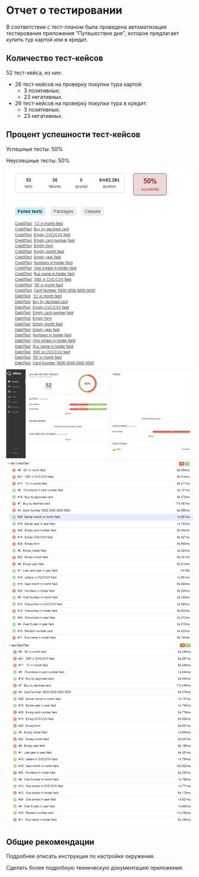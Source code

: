# Отчет о тестировании

В соответствии с тест-планом была проведена автоматизация тестирования приложения "Путешествие дня", которое предлагает купить тур картой или в кредит.

## Количество тест-кейсов 
 52 тест-кейса, из них:

* 26 тест-кейсов на проверку покупки тура картой:
    - 3 позитивных;
    - 23 негативных.
* 26 тест-кейсов на проверку покупки тура в кредит:
    - 3 позитивных;
    - 23 негативных.

## Процент успешности тест-кейсов

Успешные тесты: 50%

Неуспешные тесты: 50%

![](../pic/4.png)
![](../pic/1.png)
![](../pic/2.png)
![](../pic/3.png)

## Общие рекомендации

Подробнее описать инструкции по настройке окружения.

Сделать более подробную техническую документацию приложения.








